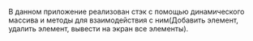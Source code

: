 В данном приложение реализован стэк с помощью динамического массива и методы для взаимодействия с ним(Добавить элемент, удалить элемент, вывести на экран все элементы).
